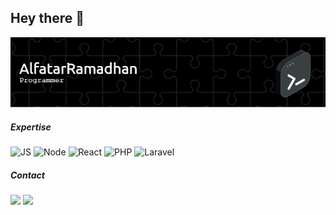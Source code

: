 ## Hey there 👋

![Alfatari Ramadhan](img/github-header-image.png)

##### Expertise

![JS](https://img.shields.io/badge/JavaScript-323330?style=for-the-badge&logo=javascript&logoColor=F7DF1E") ![Node](https://img.shields.io/badge/Node%20js-339933?style=for-the-badge&logo=nodedotjs&logoColor=white) ![React](https://img.shields.io/badge/React-20232A?style=for-the-badge&logo=react&logoColor=61DAFB") ![PHP](https://img.shields.io/badge/PHP-777BB4?style=for-the-badge&logo=php&logoColor=white) ![Laravel](https://img.shields.io/badge/Laravel-FF2D20?style=for-the-badge&logo=laravel&logoColor=white)

##### Contact

[<img src="https://img.shields.io/badge/Instagram-E4405F?style=for-the-badge&logo=instagram&logoColor=white">](https://www.instagram.com/al_fatari/) [<img src="https://img.shields.io/badge/LinkedIn-0077B5?style=for-the-badge&logo=linkedin&logoColor=white">](https://www.linkedin.com/in/alfatari-ramadhan/)

<!--
**alfatari-ramadhan/alfatari-ramadhan** is a ✨ _special_ ✨ repository because its `README.md` (this file) appears on your GitHub profile.

Here are some ideas to get you started:

- 🔭 I’m currently working on ...
- 🌱 I’m currently learning ...
- 👯 I’m looking to collaborate on ...
- 🤔 I’m looking for help with ...
- 💬 Ask me about ...
- 📫 How to reach me: ...
- 😄 Pronouns: ...
- ⚡ Fun fact: ...
-->

